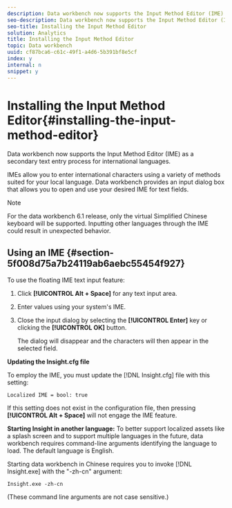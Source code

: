 ```yaml
---
description: Data workbench now supports the Input Method Editor (IME) as a secondary text entry process for international languages.
seo-description: Data workbench now supports the Input Method Editor (IME) as a secondary text entry process for international languages.
seo-title: Installing the Input Method Editor
solution: Analytics
title: Installing the Input Method Editor
topic: Data workbench
uuid: cf87bca6-c61c-49f1-a4d6-5b391bf8e5cf
index: y
internal: n
snippet: y
---
```


# Installing the Input Method Editor{#installing-the-input-method-editor}

Data workbench now supports the Input Method Editor (IME) as a secondary text entry process for international languages.

IMEs allow you to enter international characters using a variety of methods suited for your local language. Data workbench provides an input dialog box that allows you to open and use your desired IME for text fields.

>[!NOTE]
>
>For the data workbench 6.1 release, only the virtual Simplified Chinese keyboard will be supported. Inputting other languages through the IME could result in unexpected behavior.

## Using an IME {#section-5f008d75a7b24119ab6aebc55454f927}

To use the floating IME text input feature:

1. Click **[!UICONTROL Alt + Space]** for any text input area. 
1. Enter values using your system's IME. 
1. Close the input dialog by selecting the **[!UICONTROL Enter]** key or clicking the **[!UICONTROL OK]** button.

   The dialog will disappear and the characters will then appear in the selected field.

**Updating the Insight.cfg file**

To employ the IME, you must update the [!DNL Insight.cfg] file with this setting:

```
Localized IME = bool: true
```

If this setting does not exist in the configuration file, then pressing **[!UICONTROL Alt + Space]** will not engage the IME feature.

**Starting Insight in another language:** To better support localized assets like a splash screen and to support multiple languages in the future, data workbench requires command-line arguments identifying the language to load. The default language is English.

Starting data workbench in Chinese requires you to invoke [!DNL Insight.exe] with the "-zh-cn" argument:

```
Insight.exe -zh-cn
```

(These command line arguments are not case sensitive.) 
